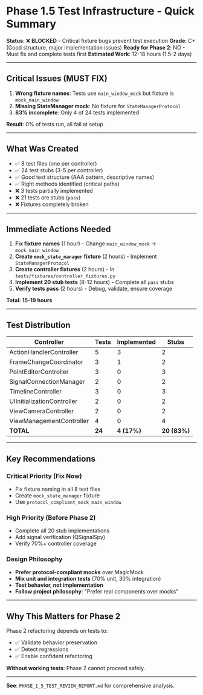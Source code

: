 # Phase 1.5 Test Infrastructure - Quick Summary

**Status**: ❌ **BLOCKED** - Critical fixture bugs prevent test execution
**Grade**: C+ (Good structure, major implementation issues)
**Ready for Phase 2**: NO - Must fix and complete tests first
**Estimated Work**: 12-18 hours (1.5-2 days)

---

## Critical Issues (MUST FIX)

1. **Wrong fixture names**: Tests use `main_window_mock` but fixture is `mock_main_window`
2. **Missing StateManager mock**: No fixture for `StateManagerProtocol`
3. **83% incomplete**: Only 4 of 24 tests implemented

**Result**: 0% of tests run, all fail at setup

---

## What Was Created

- ✅ 8 test files (one per controller)
- ✅ 24 test stubs (3-5 per controller)
- ✅ Good test structure (AAA pattern, descriptive names)
- ✅ Right methods identified (critical paths)
- ❌ 3 tests partially implemented
- ❌ 21 tests are stubs (`pass`)
- ❌ Fixtures completely broken

---

## Immediate Actions Needed

1. **Fix fixture names** (1 hour) - Change `main_window_mock` → `mock_main_window`
2. **Create `mock_state_manager` fixture** (2 hours) - Implement `StateManagerProtocol`
3. **Create controller fixtures** (2 hours) - In `tests/fixtures/controller_fixtures.py`
4. **Implement 20 stub tests** (8-12 hours) - Complete all `pass` stubs
5. **Verify tests pass** (2 hours) - Debug, validate, ensure coverage

**Total: 15-19 hours**

---

## Test Distribution

| Controller | Tests | Implemented | Stubs |
|------------|-------|-------------|-------|
| ActionHandlerController | 5 | 3 | 2 |
| FrameChangeCoordinator | 3 | 1 | 2 |
| PointEditorController | 3 | 0 | 3 |
| SignalConnectionManager | 2 | 0 | 2 |
| TimelineController | 3 | 0 | 3 |
| UIInitializationController | 2 | 0 | 2 |
| ViewCameraController | 2 | 0 | 2 |
| ViewManagementController | 4 | 0 | 4 |
| **TOTAL** | **24** | **4 (17%)** | **20 (83%)** |

---

## Key Recommendations

### Critical Priority (Fix Now)
- Fix fixture naming in all 8 test files
- Create `mock_state_manager` fixture
- Use `protocol_compliant_mock_main_window`

### High Priority (Before Phase 2)
- Complete all 20 stub implementations
- Add signal verification (QSignalSpy)
- Verify 70%+ controller coverage

### Design Philosophy
- **Prefer protocol-compliant mocks** over MagicMock
- **Mix unit and integration tests** (70% unit, 30% integration)
- **Test behavior, not implementation**
- **Follow project philosophy**: "Prefer real components over mocks"

---

## Why This Matters for Phase 2

Phase 2 refactoring depends on tests to:
- ✅ Validate behavior preservation
- ✅ Detect regressions
- ✅ Enable confident refactoring

**Without working tests**: Phase 2 cannot proceed safely.

---

**See**: `PHASE_1_5_TEST_REVIEW_REPORT.md` for comprehensive analysis.
